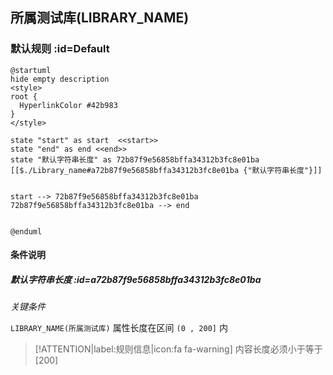 ## 所属测试库(LIBRARY_NAME) <!-- {docsify-ignore-all} -->

   

### 默认规则 :id=Default

```plantuml
@startuml
hide empty description
<style>
root {
  HyperlinkColor #42b983
}
</style>

state "start" as start  <<start>>
state "end" as end <<end>>
state "默认字符串长度" as 72b87f9e56858bffa34312b3fc8e01ba [[$./Library_name#a72b87f9e56858bffa34312b3fc8e01ba {"默认字符串长度"}]]


start --> 72b87f9e56858bffa34312b3fc8e01ba 
72b87f9e56858bffa34312b3fc8e01ba --> end 


@enduml
```

#### 条件说明

##### 默认字符串长度 :id=a72b87f9e56858bffa34312b3fc8e01ba


*关键条件*


`LIBRARY_NAME(所属测试库)` 属性长度在区间 `(0 , 200]` 内

> [!ATTENTION|label:规则信息|icon:fa fa-warning]
> 内容长度必须小于等于[200]








